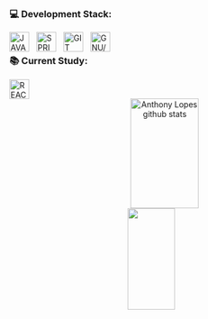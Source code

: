 


### 💻 Development Stack:
<img 
    align="left" 
    alt="JAVA"
    title="JAVA" 
    width="35px" 
    style="padding-right: 10px;" 
    src= "https://cdn.jsdelivr.net/gh/devicons/devicon@latest/icons/java/java-original.svg" 
/>

<img 
    align="left" 
    alt="SPRING"
    title="SPRING" 
    width="35px" 
    style="padding-right: 10px;" 
    src="https://cdn.jsdelivr.net/gh/devicons/devicon@latest/icons/spring/spring-original-wordmark.svg"
/>
<img 
    align="left" 
    alt="GIT"
    title="GIT" 
    width="35px" 
    style="padding-right: 10px;" 
    src="https://cdn.jsdelivr.net/gh/devicons/devicon@latest/icons/git/git-original.svg" 
/>
<img 
    align="left" 
    alt="GNU/LINUX"
    title="GNU/LINUX" 
    width="35px" 
    style="padding-right: 10px;" 
    src="https://cdn.jsdelivr.net/gh/devicons/devicon@latest/icons/linux/linux-original.svg"
/>
<br/>
### 📚 Current Study:

<img 
    align="left" 
    alt="REACT"
    title="REACT" 
    width="35px" 
    style="padding-right: 10px;" src="https://cdn.jsdelivr.net/gh/devicons/devicon@latest/icons/react/react-original.svg" />

<br/>
<br/>

<div align="center">  
  <img width="49%" height="195px" src="https://github-readme-stats.vercel.app/api?username=AnthonyVLopes&show_icons=true&count_private=true&hide_border=false&title_color=ffa107&icon_color=db9200&text_color=ffffff&bg_color=0d1117" alt="Anthony Lopes github stats"/> 
  <img width="41%" height="180px" src="https://github-readme-stats.vercel.app/api/top-langs/?username=AnthonyVLopes&layout=compact&hide_border=false&title_color=ffa107&text_color=ffffff&bg_color=0d1117" />
</div>

